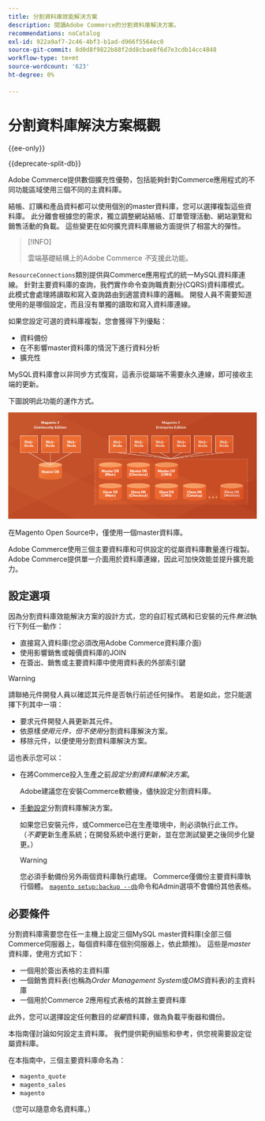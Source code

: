 ```yaml
---
title: 分割資料庫效能解決方案
description: 閱讀Adobe Commerce的分割資料庫解決方案。
recommendations: noCatalog
exl-id: 922a9af7-2c46-4bf3-b1ad-d966f5564ec0
source-git-commit: 8d0d8f9822b88f2dd8cbae8f6d7e3cdb14cc4848
workflow-type: tm+mt
source-wordcount: '623'
ht-degree: 0%

---
```


# 分割資料庫解決方案概觀

{{ee-only}}

{{deprecate-split-db}}

Adobe Commerce提供數個擴充性優勢，包括能夠針對Commerce應用程式的不同功能區域使用三個不同的主資料庫。

結帳、訂購和產品資料都可以使用個別的master資料庫，您可以選擇複製這些資料庫。 此分離會根據您的需求，獨立調整網站結帳、訂單管理活動、網站瀏覽和銷售活動的負載。 這些變更在如何擴充資料庫層級方面提供了相當大的彈性。

>[!INFO]
>
>雲端基礎結構上的Adobe Commerce _不_&#x200B;支援此功能。

`ResourceConnections`類別提供與Commerce應用程式的統一MySQL資料庫連線。 針對主要資料庫的查詢，我們實作命令查詢職責劃分(CQRS)資料庫模式。 此模式會處理將讀取和寫入查詢路由到適當資料庫的邏輯。 開發人員不需要知道使用的是哪個設定，而且沒有單獨的讀取和寫入資料庫連線。

如果您設定可選的資料庫複製，您會獲得下列優點：

- 資料備份
- 在不影響master資料庫的情況下進行資料分析
- 擴充性

MySQL資料庫會以非同步方式復寫，這表示從屬端不需要永久連線，即可接收主端的更新。

下圖說明此功能的運作方式。

![Adobe Commerce使用不同的資料庫來儲存資料表](../../assets/configuration/split-db-diagram-ee.png)

在Magento Open Source中，僅使用一個master資料庫。

Adobe Commerce使用三個主要資料庫和可供設定的從屬資料庫數量進行複製。 Adobe Commerce提供單一介面用於資料庫連線，因此可加快效能並提升擴充能力。

## 設定選項

因為分割資料庫效能解決方案的設計方式，您的自訂程式碼和已安裝的元件&#x200B;_無法_&#x200B;執行下列任一動作：

- 直接寫入資料庫(您必須改用Adobe Commerce資料庫介面)
- 使用影響銷售或報價資料庫的JOIN
- 在簽出、銷售或主要資料庫中使用資料表的外部索引鍵

>[!WARNING]
>
>請聯絡元件開發人員以確認其元件是否執行前述任何操作。 若是如此，您只能選擇下列其中一項：
>
>- 要求元件開發人員更新其元件。
>- 依原樣&#x200B;_使用元件，但不使用_&#x200B;分割資料庫解決方案。
>- 移除元件，以便使用分割資料庫解決方案。

這也表示您可以：

- 在將Commerce投入生產之前&#x200B;_設定分割資料庫解決方案_。

  Adobe建議您在安裝Commerce軟體後，儘快設定分割資料庫。

- [手動設定](multi-master-manual.md)分割資料庫解決方案。

  如果您已安裝元件，或Commerce已在生產環境中，則必須執行此工作。 （_不要_&#x200B;更新生產系統；在開發系統中進行更新，並在您測試變更之後同步化變更。）

  >[!WARNING]
  >
  >您必須手動備份另外兩個資料庫執行處理。 Commerce僅備份主要資料庫執行個體。 [`magento setup:backup --db`](../../installation/tutorials/backup.md)命令和Admin選項不會備份其他表格。

## 必要條件

分割資料庫需要您在任一主機上設定三個MySQL master資料庫(全部三個Commerce伺服器上，每個資料庫在個別伺服器上，依此類推)。 這些是&#x200B;_master_&#x200B;資料庫，使用方式如下：

- 一個用於簽出表格的主資料庫
- 一個銷售資料表(也稱為&#x200B;_Order Management System_&#x200B;或&#x200B;_OMS_&#x200B;資料表)的主資料庫
- 一個用於Commerce 2應用程式表格的其餘主要資料庫

此外，您可以選擇設定任何數目的&#x200B;_從屬_&#x200B;資料庫，做為負載平衡器和備份。

本指南僅討論如何設定主資料庫。 我們提供範例組態和參考，供您視需要設定從屬資料庫。

在本指南中，三個主要資料庫命名為：

- `magento_quote`
- `magento_sales`
- `magento`

（您可以隨意命名資料庫。）
